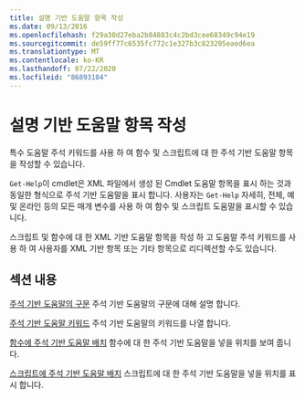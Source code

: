 ```yaml
---
title: 설명 기반 도움말 항목 작성
ms.date: 09/13/2016
ms.openlocfilehash: f29a30d27eba2b84883c4c2bd3cee68349c94e19
ms.sourcegitcommit: de59ff77c6535fc772c1e327b3c823295eaed6ea
ms.translationtype: MT
ms.contentlocale: ko-KR
ms.lasthandoff: 07/22/2020
ms.locfileid: "86893104"
---
```

# <a name="writing-comment-based-help-topics"></a>설명 기반 도움말 항목 작성

특수 도움말 주석 키워드를 사용 하 여 함수 및 스크립트에 대 한 주석 기반 도움말 항목을 작성할 수 있습니다.

 `Get-Help`이 cmdlet은 XML 파일에서 생성 된 Cmdlet 도움말 항목을 표시 하는 것과 동일한 형식으로 주석 기반 도움말을 표시 합니다. 사용자는 `Get-Help` 자세히, 전체, 예 및 온라인 등의 모든 매개 변수를 사용 하 여 함수 및 스크립트 도움말을 표시할 수 있습니다.

 스크립트 및 함수에 대 한 XML 기반 도움말 항목을 작성 하 고 도움말 주석 키워드를 사용 하 여 사용자를 XML 기반 항목 또는 기타 항목으로 리디렉션할 수도 있습니다.

## <a name="in-this-section"></a>섹션 내용

 [주석 기반 도움말의 구문](./syntax-of-comment-based-help.md) 주석 기반 도움말의 구문에 대해 설명 합니다.

 [주석 기반 도움말 키워드](./comment-based-help-keywords.md) 주석 기반 도움말의 키워드를 나열 합니다.

 [함수에 주석 기반 도움말 배치](./placing-comment-based-help-in-functions.md) 함수에 대 한 주석 기반 도움말을 넣을 위치를 보여 줍니다.

 [스크립트에 주석 기반 도움말 배치](./placing-comment-based-help-in-scripts.md) 스크립트에 대 한 주석 기반 도움말을 넣을 위치를 표시 합니다.
